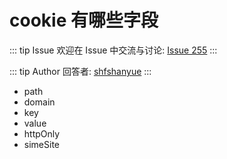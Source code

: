 # cookie 有哪些字段



::: tip Issue 
 欢迎在 Issue 中交流与讨论: [Issue 255](https://github.com/shfshanyue/Daily-Question/issues/255) 
:::

::: tip Author 
回答者: [shfshanyue](https://github.com/shfshanyue) 
:::

+ path
+ domain
+ key
+ value
+ httpOnly
+ simeSite